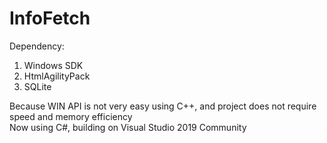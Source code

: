 # InfoFetch  

Dependency:  
1. Windows SDK  
2. HtmlAgilityPack  
3. SQLite  

Because WIN API is not very easy using C++, and project does not require speed and memory efficiency  
Now using C#, building on Visual Studio 2019 Community  
